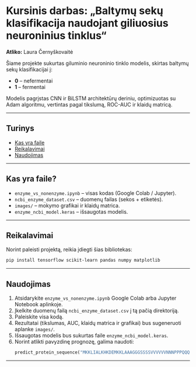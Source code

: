 # Kursinis darbas: „Baltymų sekų klasifikacija naudojant giliuosius neuroninius tinklus“

**Atliko:** Laura Černyškovaitė  

Šiame projekte sukurtas giluminio neuroninio tinklo modelis, skirtas baltymų sekų klasifikacijai į:  
- **0** – nefermentai  
- **1** – fermentai  

Modelis pagrįstas CNN ir BiLSTM architektūrų deriniu, optimizuotas su Adam algoritmu, vertintas pagal tikslumą, ROC-AUC ir klaidų matricą.

---

## Turinys
- [Kas yra faile](#kas-yra-faile)  
- [Reikalavimai](#reikalavimai)  
- [Naudojimas](#naudojimas)  

---

## Kas yra faile?
- `enzyme_vs_nonenzyme.ipynb` – visas kodas (Google Colab / Jupyter).  
- `ncbi_enzyme_dataset.csv` – duomenų failas (sekos + etiketės).  
- `images/` – mokymo grafikai ir klaidų matrica.  
- `enzyme_ncbi_model.keras` – išsaugotas modelis.  

---

## Reikalavimai

Norint paleisti projektą, reikia įdiegti šias bibliotekas:  

```bash
pip install tensorflow scikit-learn pandas numpy matplotlib
```
---

## Naudojimas

1. Atsidarykite `enzyme_vs_nonenzyme.ipynb` Google Colab arba Jupyter Notebook aplinkoje.  
2. Įkelkite duomenų failą `ncbi_enzyme_dataset.csv` į tą pačią direktoriją.  
3. Paleiskite visa kodą.  
4. Rezultatai (tikslumas, AUC, klaidų matrica ir grafikai) bus sugeneruoti aplanke `images/`.  
5. Išsaugotas modelis bus sukurtas faile `enzyme_ncbi_model.keras`.  
6. Norint atlikti pavyzdinę prognozę, galima naudoti:  
   ```python
   predict_protein_sequence("MKKLIALKHKDEMKKLAAAGGGSSSSVVVVVVNNNPPPQQQ")

---

